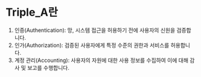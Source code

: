 # Triple_A란
1. 인증(Authentication): 망, 시스템 접근을 허용하기 전에 사용자의 신원을 검증합니다. 
2. 인가(Authorization): 검증된 사용자에게 특정 수준의 권한과 서비스를 허용합니다. 
3. 계정 관리(Accounting): 사용자의 자원에 대한 사용 정보를 수집하여 이에 대해 감사 및 보고를 수행합니다.